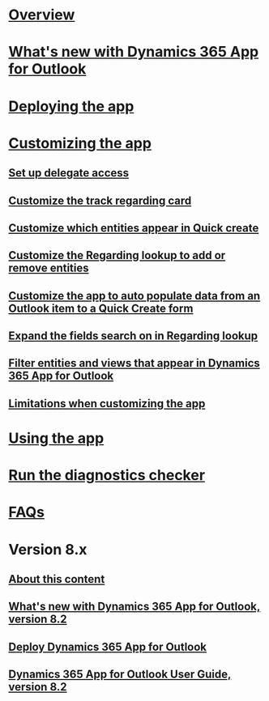 # [Overview](overview.md)
# [What's new with Dynamics 365 App for Outlook](whats-new.md)
# [Deploying the app](deploy-dynamics-365-app-for-outlook.md)
# [Customizing the app](Customizing-the-app.md)
## [Set up delegate access](enable-delegate-access.md)
## [Customize the track regarding card](customize-the-track-regarding-card.md)
## [Customize which entities appear in Quick create ](add-a-custom-entity-to-quick-create.md)
## [Customize the Regarding lookup to add or remove entities](enable-a-custom-entity-to-appear-in-the-regarding-lookup.md)
## [Customize the app to auto populate data from an Outlook item to a Quick Create form](auto-populate-data-into-quickcreate.md)
## [Expand the fields search on in Regarding lookup](search-on-custom-field-regarding-lookup.md)
## [Filter entities and views that appear in Dynamics 365 App for Outlook](filter-entities-and-views.md)
## [Limitations when customizing the app](limitations-when-customizing-app-for-outlook.md)   

# [Using the app](dynamics-365-app-outlook-user-s-guide.md)
# [Run the diagnostics checker](diagnostic-checker.md)
# [FAQs](faq.md)

# Version 8.x
## [About this content](../outlook-app/v8/about-this-content.md)
## [What's new with Dynamics 365 App for Outlook, version 8.2](../outlook-app/v8/whats-new-v8.md)
## [Deploy Dynamics 365 App for Outlook](../outlook-app/v8/deploy-dynamics-365-app-for-outlook.md)
## [Dynamics 365 App for Outlook User Guide, version 8.2](../outlook-app/v8/dynamics-365-app-outlook-user-s-guide-v8.md)
